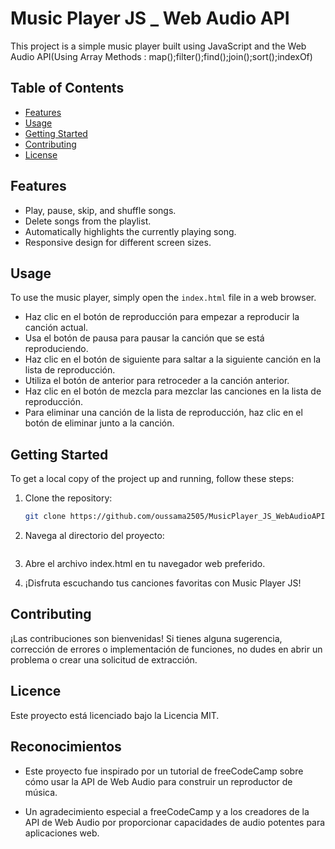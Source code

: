 # Music Player JS _ Web Audio API

This project is a simple music player built using JavaScript and the Web Audio API(Using Array Methods : map();filter();find();join();sort();indexOf)

## Table of Contents

- [Features](#features)
- [Usage](#usage)
- [Getting Started](#getting-started)
- [Contributing](#contributing)
- [License](#license)

## Features

- Play, pause, skip, and shuffle songs.
- Delete songs from the playlist.
- Automatically highlights the currently playing song.
- Responsive design for different screen sizes.

## Usage

To use the music player, simply open the `index.html` file in a web browser.

- Haz clic en el botón de reproducción para empezar a reproducir la canción actual.
- Usa el botón de pausa para pausar la canción que se está reproduciendo.
- Haz clic en el botón de siguiente para saltar a la siguiente canción en la lista de reproducción.
- Utiliza el botón de anterior para retroceder a la canción anterior.
- Haz clic en el botón de mezcla para mezclar las canciones en la lista de reproducción.
- Para eliminar una canción de la lista de reproducción, haz clic en el botón de eliminar junto a la canción.

## Getting Started

To get a local copy of the project up and running, follow these steps:

1. Clone the repository:

   ```bash
   git clone https://github.com/oussama2505/MusicPlayer_JS_WebAudioAPI.git

2. Navega al directorio del proyecto:
    ```bash cd music-player-js

3. Abre el archivo index.html en tu navegador web preferido.

4. ¡Disfruta escuchando tus canciones favoritas con Music Player JS!

## Contributing

¡Las contribuciones son bienvenidas! Si tienes alguna sugerencia, corrección de errores o implementación de funciones, no dudes en abrir un problema o crear una solicitud de extracción.


## Licence

Este proyecto está licenciado bajo la Licencia MIT.

## Reconocimientos

- Este proyecto fue inspirado por un tutorial de freeCodeCamp sobre cómo usar la API de Web Audio para construir un reproductor de música.

- Un agradecimiento especial a freeCodeCamp y a los creadores de la API de Web Audio por proporcionar capacidades de audio potentes para aplicaciones web.